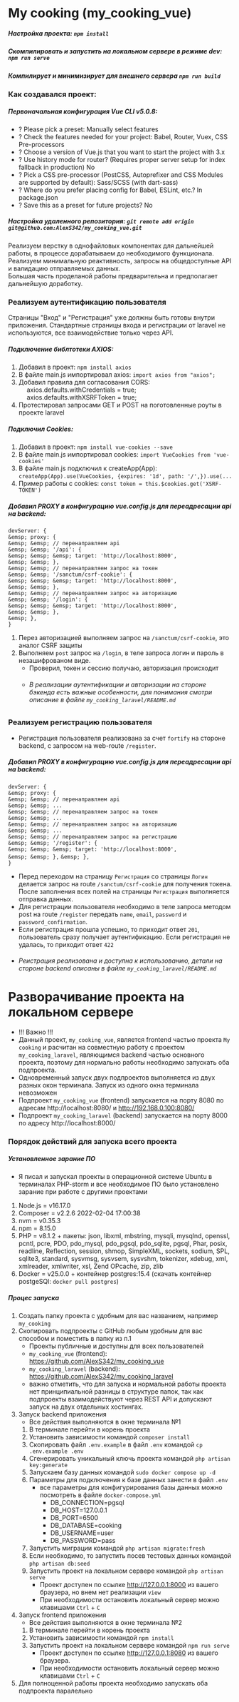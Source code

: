 # My cooking (my_cooking_vue)

##### Настройка проекта: `npm install`

##### Скомпилировать и запустить на локальном сервере в режиме dev: `npm run serve`

##### Компилирует и минимизирует для внешнего сервера `npm run build`

### Как создавался проект:

##### Первоначальная конфигурация Vue CLI v5.0.8:
* ? Please pick a preset: Manually select features
* ? Check the features needed for your project: Babel, Router, Vuex, CSS Pre-processors
* ? Choose a version of Vue.js that you want to start the project with 3.x
* ? Use history mode for router? (Requires proper server setup for index fallback in production) No
* ? Pick a CSS pre-processor (PostCSS, Autoprefixer and CSS Modules are supported by default): Sass/SCSS (with dart-sass)
* ? Where do you prefer placing config for Babel, ESLint, etc.? In package.json
* ? Save this as a preset for future projects? No

##### Настройка удаленного репозитория: `git remote add origin git@github.com:AlexS342/my_cooking_vue.git`

Реализуем верстку в однофайловых компонентах для дальнейшей работы, в процессе дорабатываем до необходимого функционала.  
Реализуем минимальную реактивность, запросы на общедоступные API и валидацию отправляемых данных.  
Большая часть проделаной работы предварительна и предполагает дальнейшую доработку.

### Реализуем аутентификацию пользователя

Страницы "Вход" и "Регистрация" уже должны быть готовы внутри приложения. Стандартные страницы входа и регистрации от 
laravel не используются, все взаимодействие только через API.

##### Подключение библтотеки AXIOS: 
1. Добавил в проект: `npm install axios`
2. В файле main.js импортировал axios: `import axios from "axios";`
3. Добавил правила для согласования CORS:  
   &emsp; axios.defaults.withCredentials = true;  
   &emsp; axios.defaults.withXSRFToken = true;  
4. Протестировал запросами GET и POST на поготовленные роуты в проекте laravel

##### Подключил Cookies:
1. Добавил в проект: `npm install vue-cookies --save`
2. В файле main.js импортировал cookies: `import VueCookies from 'vue-cookies'`
3. В файле main.js подключил к createApp(App): `createApp(App).use(VueCookies, {expires: '1d', path: '/',}).use(...`
4. Пример работы с cookies: `const token = this.$cookies.get('XSRF-TOKEN')`

##### Добавил PROXY в конфигурацию vue.config.js для переадресации api на backend:
`devServer: {`  
`&emsp; proxy: {`  
`&emsp; &emsp; // перенаправляем api`  
`&emsp; &emsp; '/api': {`  
`&emsp; &emsp; &emsp; target: 'http://localhost:8000',`  
`&emsp; &emsp; },`  
`&emsp; &emsp; // перенаправляем запрос на токен`  
`&emsp; &emsp; '/sanctum/csrf-cookie': {`  
`&emsp; &emsp; &emsp; target: 'http://localhost:8000',`  
`&emsp; &emsp; },`  
`&emsp; &emsp; // перенаправляем запрос на авторизацию`  
`&emsp; &emsp; '/login': {`  
`&emsp; &emsp; &emsp; target: 'http://localhost:8000',`  
`&emsp; &emsp; },`   
`&emsp; },`   
`}`  

1. Перез авторизацией выполняем запрос на `/sanctum/csrf-cookie`, это аналог CSRF защиты
2. Выполняем `post` запрос на `/login`, в теле запроса логин и пароль в незашифрованом виде.
   + Проверил, токен и сессию получаю, авторизация происходит
   + ###### В реализации аутентификации и авторизации на стороне бэкенда есть важные особенности, для понимания смотри описание в файле `my_cooking_laravel/README.md`

### Реализуем регистрацию пользователя

* Регистрация пользователя реализована за счет `fortify` на стороне backend, с запросом на web-route `/register`.  

##### Добавил PROXY в конфигурацию vue.config.js для переадресации api на backend:
`devServer: {`  
`&emsp; proxy: {`  
`&emsp; &emsp; // перенаправляем api`  
`&emsp; &emsp; ...`   
`&emsp; &emsp; // перенаправляем запрос на токен`  
`&emsp; &emsp; ...`   
`&emsp; &emsp; // перенаправляем запрос на авторизацию`  
`&emsp; &emsp; ...`   
`&emsp; &emsp; // перенаправляем запрос на регистрацию`  
`&emsp; &emsp; '/register': {`  
`&emsp; &emsp; &emsp; target: 'http://localhost:8000',`  
`&emsp; &emsp; },`
`&emsp; },`   
`}` 

* Перед переходом на страницу `Регистрация` со страницы `Логин` делается запрос на route `/sanctum/csrf-cookie` для получения токена. После заполнения всех полей на страницы `Регистрация` выполняется отправка данных. 
* Для регистрации пользователя необходимо в теле запроса методом post на route `/register` передать `name`, `email`, `password` и `password_confirmation`.
* Если регистрация прошла успешно, то приходит ответ `201`, пользователь сразу получает аутентификацию. Если регистрация не удалась, то приходит ответ `422`
* ###### Реистрация реализована и доступна к использованию, детали на стороне backend описаны в файле `my_cooking_laravel/README.md`

# Разворачивание проекта на локальном сервере

* !!! Важно !!!
* Данный проект, `my_cooking_vue`, является frontend частью проекта `My cooking` и расчитан на совместную работу с проектом `my_cooking_laravel`, являющимся backend частью основного проекта, поэтому для нормально работы необходимо запускать оба подпроекта.  
* Одновременный запуск двух подпроектов выполняется из двух разных окон терминала. Запуск из одного окна терминала невозможен
* Подпроект `my_cooking_vue` (frontend) запускается на порту 8080 по адресам http://localhost:8080/ и http://192.168.0.100:8080/
* Подпроект `my_cooking_laravel` (backend) запускается на порту 8000 по адресу http://localhost:8000/

### Порядок действий для запуска всего проекта

##### Установленное зарание ПО
* Я писал и запускал проекты в операционной системе Ubuntu в терминалах PHP-storm и все необходимое ПО было установлено зарание при работе с другими проектами
1. Node.js = v16.17.0
2. Composer = v2.2.6 2022-02-04 17:00:38
3. nvm = v0.35.3
4. npm = 8.15.0
5. PHP = v8.1.2 + пакеты: json, libxml, mbstring, mysqli, mysqlnd, openssl, pcntl, pcre, PDO, pdo_mysql, pdo_pgsql, pdo_sqlite, pgsql, Phar, posix, readline, Reflection, session, shmop, SimpleXML, sockets, sodium, SPL, sqlite3, standard, sysvmsg, sysvsem, sysvshm, tokenizer, xdebug, xml, xmlreader, xmlwriter, xsl, Zend OPcache, zip, zlib
6. Docker = v25.0.0 + контейнер postgres:15.4 (скачать контейнер postgeSQl: `docker pull postgres`)

##### Процес запуска
1. Создать папку проекта с удобным для вас названием, например `my_cooking`
2. Скопировать подпроекты c GitHub любым удобным для вас способом и поместить в папку из п.1
   * Проекты публичные и доступны для всех пользователей
   * `my_cooking_vue` (frontend):  https://github.com/AlexS342/my_cooking_vue
   * `my_cooking_laravel` (backend): https://github.com/AlexS342/my_cooking_laravel
   * важно отметить, что для запуска и нормальной работы проекта нет принципиальной разницы в структуре папок, так как подпроекты взаимодействуют через REST API и допускают запуск на двух отдельных хостингах.
3. Запуск backend приложения
   * Все действия выполняются в окне терминала №1
   1. В терминале перейти в корень проекта
   2. Установить зависимости командой `composer install`
   3. Скопировать файл `.env.example` в файл `.env` командой `cp .env.example .env`
   4. Сгенерировать уникальный ключь проекта командой `php artisan key:generate`
   5. Запускаем базу данных командой `sudo docker compose up -d`
   6. Параметры для подключения к базе данных занести в файл `.env`
      * все параметры для конфигурирования базы данных можно посмотреть в файле `docker-compose.yml`
         * DB_CONNECTION=pgsql
         * DB_HOST=127.0.0.1
         * DB_PORT=6500
         * DB_DATABASE=cooking
         * DB_USERNAME=user
         * DB_PASSWORD=pass
   7. Запустить миграции командой `php artisan migrate:fresh`
   8. Если необходимо, то запустить посев тестовых данных командой `php artisan db:seed`
   9. Запустить проект на локальном сервере командой `php artisan serve`
      * Проект доступен по ссылке http://127.0.0.1:8000 из вашего браузера, но внем нет реализации `view`
      * При необходимости остановить локальный сервер можно клавишами `Ctrl` + `C`
4. Запуск frontend приложения
   * Все действия выполняются в окне терминала №2
   1. В терминале перейти в корень проекта
   2. Установить зависимости командой `npm install`
   3. Запустить проект на локальном сервере командой `npm run serve`
      * Проект доступен по ссылке http://127.0.0.1:8080 из вашего браузера.
      * При необходимости остановить локальный сервер можно клавишами `Ctrl` + `C`
5. Для полноценной работы проекта необходимо запускать оба подпроекта паралельно
